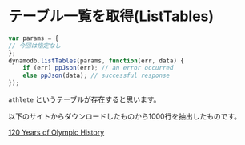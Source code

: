 # テーブル一覧を取得(ListTables)

```jsx
var params = {
// 今回は指定なし
};
dynamodb.listTables(params, function(err, data) {
    if (err) ppJson(err); // an error occurred
    else ppJson(data); // successful response
});
```

`athlete` というテーブルが存在すると思います。

以下のサイトからダウンロードしたものから1000行を抽出したものです。

[120 Years of Olympic History](https://www.kaggle.com/mysarahmadbhat/120-years-of-olympic-history)

